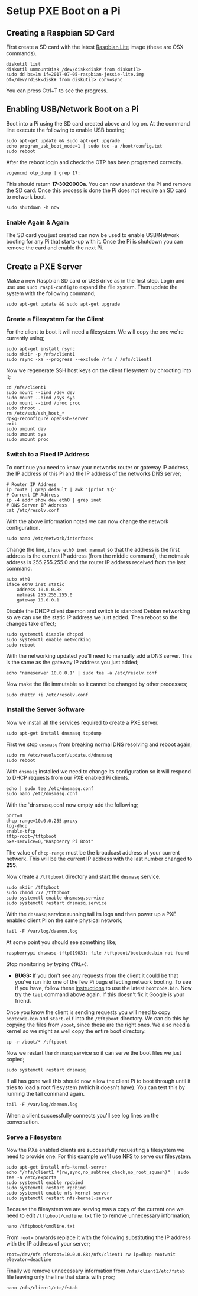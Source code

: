 # Setup PXE Boot on a Pi

## Creating a Raspbian SD Card

First create a SD card with the latest [Raspbian Lite](https://www.raspberrypi.org/documentation/installation/installing-images/README.md) image (these are OSX commands).

	diskutil list
	diskutil unmountDisk /dev/disk<disk# from diskutil>
	sudo dd bs=1m if=2017-07-05-raspbian-jessie-lite.img of=/dev/rdisk<disk# from diskutil> conv=sync

You can press Ctrl+T to see the progress.

## Enabling USB/Network Boot on a Pi

Boot into a Pi using the SD card created above and log on. At the command line execute the following to enable USB booting;

	sudo apt-get update && sudo apt-get upgrade
	echo program_usb_boot_mode=1 | sudo tee -a /boot/config.txt
	sudo reboot

After the reboot login and check the OTP has been programed correctly.

	vcgencmd otp_dump | grep 17:

This should return __17:3020000a__. You can now shutdown the Pi and remove the SD card. Once this process is done the Pi does not require an SD card to network boot.

	sudo shutdown -h now

### Enable Again & Again

The SD card you just created can now be used to enable USB/Network booting for any Pi that starts-up with it. Once the Pi is shutdown you can remove the card and enable the next Pi.

## Create a PXE Server

Make a new Raspbian SD card or USB drive as in the first step. Login and use use `sudo raspi-config` to expand the file system. Then update the system with the following command;

	sudo apt-get update && sudo apt-get upgrade

### Create a Filesystem for the Client 

For the client to boot it will need a filesystem. We will copy the one we're currently using;

	sudo apt-get install rsync
	sudo mkdir -p /nfs/client1
	sudo rsync -xa --progress --exclude /nfs / /nfs/client1

Now we regenerate SSH host keys on the client filesystem by chrooting into it;

	cd /nfs/client1
	sudo mount --bind /dev dev
	sudo mount --bind /sys sys
	sudo mount --bind /proc proc
	sudo chroot .
	rm /etc/ssh/ssh_host_*
	dpkg-reconfigure openssh-server
	exit
	sudo umount dev
	sudo umount sys
	sudo umount proc

### Switch to a Fixed IP Address

To continue you need to know your networks router or gateway IP address, the IP address of this Pi and the IP address of the networks DNS server;

	# Router IP Address
	ip route | grep default | awk '{print $3}'
	# Current IP Address
	ip -4 addr show dev eth0 | grep inet
	# DNS Server IP Address
	cat /etc/resolv.conf

With the above information noted we can now change the network configuration.

	sudo nano /etc/network/interfaces

Change the line, `iface eth0 inet manual` so that the address is the first address is the current IP address (from the middle command), the netmask address is 255.255.255.0 and the router IP address received from the last command.

	auto eth0
	iface eth0 inet static
	    address 10.0.0.88
	    netmask 255.255.255.0
	    gateway 10.0.0.1

Disable the DHCP client daemon and switch to standard Debian networking so we can use the static IP address we just added. Then reboot so the changes take effect;

	sudo systemctl disable dhcpcd
	sudo systemctl enable networking
	sudo reboot

With the networking updated you'll need to manually add a DNS server. This is the same as the gateway IP address you just added;

	echo "nameserver 10.0.0.1" | sudo tee -a /etc/resolv.conf

Now make the file immutable so it cannot be changed by other processes;

	sudo chattr +i /etc/resolv.conf

### Install the Server Software

Now we install all the services required to create a PXE server.

	sudo apt-get install dnsmasq tcpdump

First we stop `dnsmasq` from breaking normal DNS resolving and reboot again;
	
	sudo rm /etc/resolvconf/update.d/dnsmasq
	sudo reboot

With `dnsmasq` installed we need to change its configuration so it will respond to DHCP requests from our PXE enabled Pi clients.

	echo | sudo tee /etc/dnsmasq.conf
	sudo nano /etc/dnsmasq.conf

With the `dnsmasq.conf now empty add the following;

	port=0
	dhcp-range=10.0.0.255,proxy
	log-dhcp
	enable-tftp
	tftp-root=/tftpboot
	pxe-service=0,"Raspberry Pi Boot"

The value of `dhcp-range` must be the broadcast address of your current network. This will be the current IP address with the last number changed to __255__.

Now create a `/tftpboot` directory and start the `dnsmasq` service.

	sudo mkdir /tftpboot
	sudo chmod 777 /tftpboot
	sudo systemctl enable dnsmasq.service
	sudo systemctl restart dnsmasq.service

With the `dnsmasq` service running tail its logs and then power up a PXE enabled client Pi on the same physical network;

	tail -F /var/log/daemon.log

At some point you should see something like;

	raspberrypi dnsmasq-tftp[1903]: file /tftpboot/bootcode.bin not found

Stop monitoring by typing `CTRL+C`.

* __BUGS:__ If you don't see any requests from the client it could be that you've run into one of the few Pi bugs effecting network booting. To see if you have, follow these [instructions](https://www.raspberrypi.org/documentation/hardware/raspberrypi/bootmodes/) to use the latest `bootcode.bin`. Now try the `tail` command above again. If this doesn't fix it Google is your friend.

Once you know the client is sending requests you will need to copy `bootcode.bin` and `start.elf` into the `/tftpboot` directory. We can do this by copying the files from `/boot`, since these are the right ones. We also need a kernel so we might as well copy the entire boot directory.

	cp -r /boot/* /tftpboot

Now we restart the `dnsmasq` service so it can serve the boot files we just copied;

	sudo systemctl restart dnsmasq

If all has gone well this should now allow the client Pi to boot through until it tries to load a root filesystem (which it doesn't have). You can test this by running the tail command again.

	tail -F /var/log/daemon.log

When a client successfully connects you'll see log lines on the conversation.

### Serve a Filesystem

Now the PXe enabled clients are successfully requesting a filesystem we need to provide one. For this example we'll use NFS to serve our filesystem.

	sudo apt-get install nfs-kernel-server
	echo "/nfs/client1 *(rw,sync,no_subtree_check,no_root_squash)" | sudo tee -a /etc/exports
	sudo systemctl enable rpcbind
	sudo systemctl restart rpcbind
	sudo systemctl enable nfs-kernel-server
	sudo systemctl restart nfs-kernel-server

Because the filesystem we are serving was a copy of the current one we need to edit `/tftpboot/cmdline.txt` file to remove unnecessary information;

	nano /tftpboot/cmdline.txt

From `root=` onwards replace it with the following substituting the IP address with the IP address of your server;

	root=/dev/nfs nfsroot=10.0.0.88:/nfs/client1 rw ip=dhcp rootwait elevator=deadline

Finally we remove unnecessary information from `/nfs/client1/etc/fstab` file leaving only the line that starts with `proc`;

	nano /nfs/client1/etc/fstab
